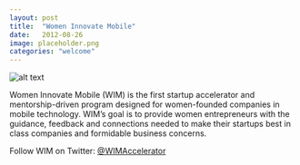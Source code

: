 ```yaml
---
layout: post
title:  "Women Innovate Mobile"
date:   2012-08-26
image: placeholder.png
categories: "welcome"
---
```


![alt text][wimlogo]

Women Innovate Mobile (WIM) is the first startup accelerator and mentorship-driven program designed for women-founded companies in mobile technology. WIM’s goal is to provide women entrepreneurs with the guidance, feedback and connections needed to make their startups best in class companies and formidable business concerns.

Follow WIM on Twitter: [@WIMAccelerator][twitter]

[twitter]: https://twitter.com/WIMAccelerator
[wimlogo]: {{site.url}}/img/blog/logo.png

